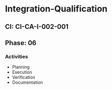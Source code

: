 # Integration-Qualification

## CI: CI-CA-I-002-001
## Phase: 06

### Activities
- Planning
- Execution
- Verification
- Documentation
